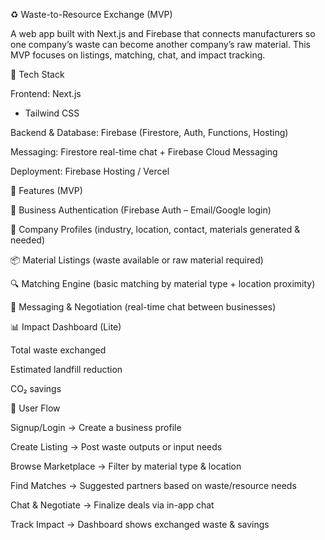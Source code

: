 ♻️ Waste-to-Resource Exchange (MVP)

A web app built with Next.js and Firebase that connects manufacturers so one company’s waste can become another company’s raw material.
This MVP focuses on listings, matching, chat, and impact tracking.

🚀 Tech Stack

Frontend: Next.js
 + Tailwind CSS

Backend & Database: Firebase
 (Firestore, Auth, Functions, Hosting)

Messaging: Firestore real-time chat + Firebase Cloud Messaging

Deployment: Firebase Hosting / Vercel

🎯 Features (MVP)

🔐 Business Authentication (Firebase Auth – Email/Google login)

🏢 Company Profiles (industry, location, contact, materials generated & needed)

📦 Material Listings (waste available or raw material required)

🔍 Matching Engine (basic matching by material type + location proximity)

💬 Messaging & Negotiation (real-time chat between businesses)

📊 Impact Dashboard (Lite)

Total waste exchanged

Estimated landfill reduction

CO₂ savings

📲 User Flow

Signup/Login → Create a business profile

Create Listing → Post waste outputs or input needs

Browse Marketplace → Filter by material type & location

Find Matches → Suggested partners based on waste/resource needs

Chat & Negotiate → Finalize deals via in-app chat

Track Impact → Dashboard shows exchanged waste & savings
